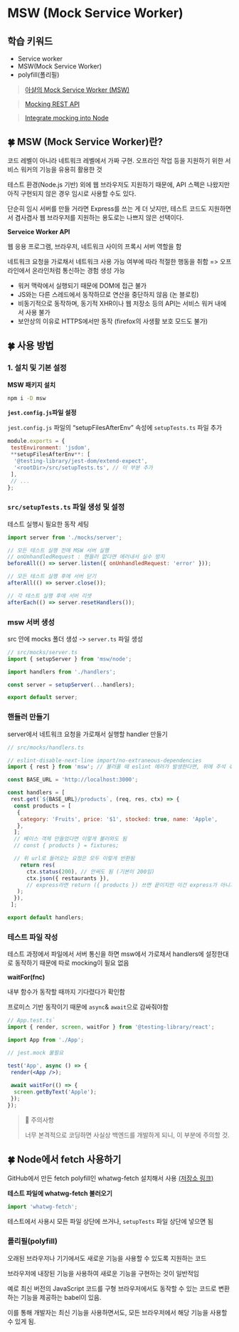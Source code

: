 # MSW (Mock Service Worker)

## 학습 키워드

- Service worker
- MSW(Mock Service Worker)
- polyfill(폴리필)

> [아샬의 Mock Service Worker (MSW)](https://github.com/ahastudio/til/blob/main/mock-api/msw.md)
>

> [Mocking REST API](https://mswjs.io/docs/getting-started/mocks/rest-api)
>

> [Integrate mocking into Node](https://mswjs.io/docs/getting-started/integrate/node)
>

## 🍀 MSW (Mock Service Worker)란?

코드 레벨이 아니라 네트워크 레벨에서 가짜 구현. 오프라인 작업 등을 지원하기 위한 서비스 워커의 기능을 유용히 활용한 것

테스트 환경(Node.js 기반) 외에 웹 브라우저도 지원하기 때문에, API 스펙은 나왔지만 아직 구현되지 않은 경우 임시로 사용할 수도 있다.

단순히 임시 서버를 만들 거라면 Express를 쓰는 게 더 낫지만, 테스트 코드도 지원하면서 겸사겸사 웹 브라우저를 지원하는 용도로는 나쁘지 않은 선택이다.

**Serveice Worker API**

웹 응용 프로그램, 브라우저, 네트워크 사이의 프록시 서버 역할을 함

네트워크 요청을 가로채서 네트워크 사용 가능 여부에 따라 적절한 행동을 취함 => 오프라인에서 온라인처럼 통신하는 경험 생성 가능

- 워커 맥락에서 실행되기 때문에 DOM에 접근 불가
- JS와는 다른 스레드에서 동작하므로 연산을 중단하지 않음 (논 블로킹)
- 비동기적으로 동작하며, 동기적 XHR이나 웹 저장소 등의 API는 서비스 워커 내에서 사용 불가
- 보안상의 이유로 HTTPS에서만 동작 (firefox의 사생활 보호 모드도 불가)

## 🍀 사용 방법

### 1. 설치 및 기본 설정

**MSW 패키지 설치**

```bash
npm i -D msw
```

**`jest.config.js`파일 설정**

`jest.config.js` 파일의 “setupFilesAfterEnv” 속성에 `setupTests.ts` 파일 추가

```jsx
module.exports = {
 testEnvironment: 'jsdom',
 **setupFilesAfterEnv**: [
  '@testing-library/jest-dom/extend-expect',
  '<rootDir>/src/setupTests.ts', // 이 부분 추가
 ],
 // ...
};
```

### `src/setupTests.ts` 파일 생성 및 설정

테스트 실행시 필요한 동작 세팅

```jsx
import server from './mocks/server';

// 모든 테스트 실행 전에 MSW 서버 실행
// onUnhandledRequest : 핸들러 없다면 에러내서 실수 방지
beforeAll(() => server.listen({ onUnhandledRequest: 'error' }));

// 모든 테스트 실행 후에 서버 닫기
afterAll(() => server.close());

// 각 테스트 실행 후에 서버 리셋
afterEach(() => server.resetHandlers());
```

### msw 서버 생성

src 안에 mocks 폴더 생성 -> `server.ts` 파일 생성

```jsx
// src/mocks/server.ts
import { setupServer } from 'msw/node';

import handlers from './handlers';

const server = setupServer(...handlers);

export default server;
```

### 핸들러 만들기

server에서 네트워크 요청을 가로채서 실행할 handler 만들기

```jsx
// src/mocks/handlers.ts

// eslint-disable-next-line import/no-extraneous-dependencies
import { rest } from 'msw'; // 불러올 때 eslint 에러가 발생한다면, 위에 주석 추가하거나 설정 파일 만들기

const BASE_URL = 'http://localhost:3000';

const handlers = [
 rest.get(`${BASE_URL}/products`, (req, res, ctx) => {
  const products = [
   {
    category: 'Fruits', price: '$1', stocked: true, name: 'Apple',
   },
  ];
  // 베이스 객체 만들었다면 이렇게 불러와도 됨
  // const { products } = fixtures;

  // 위 url로 들어오는 요청은 모두 이렇게 반환됨
    return res(
      ctx.status(200), // 안써도 됨 (기본이 200임)
      ctx.json({ restaurants }),
      // express라면 return ({ products }) 쓰면 끝이지만 이건 express가 아니기 떄문에 이렇게 작성
   );
  }),
 ];

export default handlers;
```

### 테스트 파일 작성

테스트 과정에서 파일에서 서버 통신을 하면 msw에서 가로채서 handlers에 설정한대로 동작하기 때문에 따로 mocking이 필요 없음

**waitFor(fnc)**

내부 함수가 동작할 때까지 기다렸다가 확인함

프로미스 기반 동작이기 때문에 `async`& `await`으로 감싸줘야함

```jsx
// App.test.ts`
import { render, screen, waitFor } from '@testing-library/react';

import App from './App';

// jest.mock 불필요

test('App', async () => {
 render(<App />);
 
 await waitFor(() => {
  screen.getByText('Apple');
 });
});
```

> 🚨 주의사항
>
> 너무 본격적으로 코딩하면 사실상 백엔드를 개발하게 되니, 이 부분에 주의할 것.

## 🍀 Node에서 fetch 사용하기

GitHub에서 만든 fetch polyfill인 whatwg-fetch 설치해서 사용 [(저장소 링크)](https://github.com/github/fetch)

**테스트 파일에 whatwg-fetch 불러오기**

```ts
import 'whatwg-fetch';
```

테스트에서 사용시 모든 파일 상단에 쓰거나, `setupTests` 파일 상단에 넣으면 됨

### 폴리필(polyfill)

오래된 브라우저나 기기에서도 새로운 기능을 사용할 수 있도록 지원하는 코드

브라우저에 내장된 기능을 사용하여 새로운 기능을 구현하는 것이 일반적임

예로 최신 버전의 JavaScript 코드를 구형 브라우저에서도 동작할 수 있는 코드로 변환하는 기능을 제공하는 babel이 있음.

이를 통해 개발자는 최신 기능을 사용하면서도, 모든 브라우저에서 해당 기능을 사용할 수 있게 됨.
